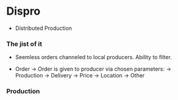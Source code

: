# Dispro

- Distributed Production 

<h3>The jist of it</h3>

- Seemless orders channeled to local producers. Ability to filter.

- Order -> Order is given to producer via chosen parameters: -> Production -> Delivery
              -> Price
              -> Location
              -> Other
              
<h3>Production</h3>

              
              
